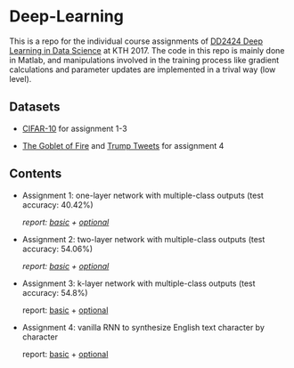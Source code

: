 # Deep-Learning
This is a repo for the individual course assignments of [DD2424 Deep Learning in Data Science](https://www.kth.se/social/course/DD2424/) at KTH 2017. The code in this repo is mainly done in Matlab, and manipulations involved in the training process like gradient calculations and parameter updates are implemented in a trival way (low level).

## Datasets
* [CIFAR-10](https://www.cs.toronto.edu/~kriz/cifar.html) for assignment 1-3

* [The Goblet of Fire](https://github.com/txzhao/Deep-Learning/blob/master/Datasets/goblet_book.txt) and [Trump Tweets](https://github.com/txzhao/Deep-Learning/tree/master/Datasets/trump_tweets) for assignment 4

## Contents
* Assignment 1: one-layer network with multiple-class outputs (test accuracy: 40.42%) 

    *report: [basic](https://github.com/txzhao/Deep-Learning/blob/master/assign_1/doc/assign1.pdf) + [optional](https://github.com/txzhao/Deep-Learning/blob/master/assign_1/doc/assign1_optional.pdf)*

* Assignment 2: two-layer network with multiple-class outputs (test accuracy: 54.06%) 

    *report: [basic](https://github.com/txzhao/Deep-Learning/blob/master/assign_2/doc/assign2.pdf) + [optional](https://github.com/txzhao/Deep-Learning/blob/master/assign_2/doc/assign2_optional.pdf)*

* Assignment 3: k-layer network with multiple-class outputs (test accuracy: 54.8%)

    report: [basic](https://github.com/txzhao/Deep-Learning/blob/master/assign_3/doc/assign3.pdf) + [optional](https://github.com/txzhao/Deep-Learning/blob/master/assign_3/doc/assign3_optional.pdf)

* Assignment 4: vanilla RNN to synthesize English text character by character

    report: [basic](https://github.com/txzhao/Deep-Learning/blob/master/assign_4/doc/assign4.pdf) + [optional](https://github.com/txzhao/Deep-Learning/blob/master/assign_4/doc/assign4_optional.pdf)
